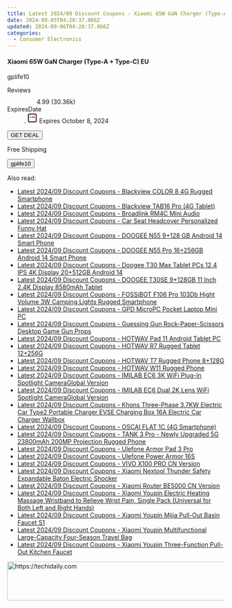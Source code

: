 ```yaml
---
title: Latest 2024/09 Discount Coupons - Xiaomi 65W GaN Charger (Type-A + Type-C) EU
date: 2024-09-05T04:28:37.066Z
updated: 2024-09-06T04:28:37.066Z
categories:
  - Consumer Electronics
---
```



<div class="max-w-4xl mx-auto grid grid-cols-1 lg:max-w-5xl lg:gap-x-20 lg:grid-cols-2">
  <div class="relative p-3 col-start-1 row-start-1 flex flex-col-reverse rounded-lg bg-gradient-to-t from-black/75 via-black/0 sm:bg-none sm:row-start-2 sm:p-0 lg:row-start-1">
    <h4 class="mt-1 text-lg font-semibold text-white sm:text-slate-900 md:text-2xl dark:sm:text-white">Xiaomi 65W GaN Charger (Type-A + Type-C) EU</h4>
    <p class="text-sm leading-4 font-medium text-white sm:text-slate-500 dark:sm:text-slate-400">gplife10</p>
  </div>
  
  <div class="col-start-1 col-end-3 row-start-1 grid gap-4 sm:mb-6 sm:grid-cols-4 lg:col-start-2 lg:row-span-6 lg:row-end-6 lg:mb-0 lg:gap-6">
    
  </div>
  <dl class="row-start-2 mt-4 flex items-center text-xs font-medium sm:row-start-3 sm:mt-1 md:mt-2.5 lg:row-start-2">
    <dt class="sr-only">Reviews</dt>
    <dd class="flex items-center text-indigo-600 dark:text-indigo-400">
      <svg width="24" height="24" fill="none" aria-hidden="true" class="mr-1 stroke-current dark:stroke-indigo-500">
        <path d="m12 5 2 5h5l-4 4 2.103 5L12 16l-5.103 3L9 14l-4-4h5l2-5Z" stroke-width="2" stroke-linecap="round" stroke-linejoin="round" />
      </svg>
      <span>4.99 <span class="font-normal text-slate-400">(30.36k)</span></span>
    </dd>
    <dt class="sr-only">ExpiresDate</dt>
    <dd class="flex items-center">
      <svg width="2" height="2" aria-hidden="true" fill="currentColor" class="mx-3 text-slate-300">
        <circle cx="1" cy="1" r="1" />
      </svg>
      <svg width="24" height="24" viewBox="0 0 24 24" fill="none" stroke="currentColor" stroke-width="2">
        <rect x="3" y="3" width="18" height="18" rx="2" fill="#fff" />
        <path d="M6 10L18 10" stroke="red" stroke-width="2" fill="none" />
        <path d="M10 6L10 18" stroke="#fff" stroke-width="2" fill="none" />
      </svg>
      Expires October 8, 2024    </dd>
  </dl>
  <div class="col-start-1 row-start-3 mt-4 self-center sm:col-start-2 sm:row-span-2 sm:row-start-2 sm:mt-0 lg:col-start-1 lg:row-start-3 lg:row-end-4 lg:mt-6">
    <button type="button" onClick="javascript:window.open(decodeURIComponent('https%3A%2F%2Fwww.shareasale.com%2Fu.cfm%3Fd%3D1118596%26m%3D97331%26u%3D4338022'), '_blank');void(0);" class="rounded-lg bg-red-600 px-3 py-2 text-sm font-medium leading-6 text-white">GET DEAL</button>
  </div>
  <p class="col-start-1 mt-4 text-sm leading-6 sm:col-span-2 lg:col-span-1 lg:row-start-4 lg:mt-6 dark:text-slate-400">
  Free Shipping 
    <div>
      <button type="button" onClick="javascript:window.open(decodeURIComponent('https%3A%2F%2Fwww.shareasale.com%2Fu.cfm%3Fd%3D1118596%26m%3D97331%26u%3D4338022'), '_blank');void(0);" class="bg-green-600 text-white text-sm leading-6 font-medium py-2 px-3 rounded-lg">gplife10</button>
    </div>
  </p>
</div>
<span class="atpl-alsoreadstyle">Also read:</span>
<div><ul>
<li><a href="https://coupons.techidaily.com/coupon-1117964-share-97331-sale/"><u>Latest 2024/09 Discount Coupons - Blackview COLOR 8 4G Rugged Smartphone</u></a></li>
<li><a href="https://coupons.techidaily.com/coupon-1117965-share-97331-sale/"><u>Latest 2024/09 Discount Coupons - Blackview TAB16 Pro (4G Tablet)</u></a></li>
<li><a href="https://coupons.techidaily.com/coupon-1117975-share-97331-sale/"><u>Latest 2024/09 Discount Coupons - Broadlink RM4C Mini Audio</u></a></li>
<li><a href="https://coupons.techidaily.com/coupon-1117972-share-97331-sale/"><u>Latest 2024/09 Discount Coupons - Car Seat Headcover Personalized Funny Hat</u></a></li>
<li><a href="https://coupons.techidaily.com/coupon-1117949-share-97331-sale/"><u>Latest 2024/09 Discount Coupons - DOOGEE N55 9+128 GB Android 14 Smart Phone</u></a></li>
<li><a href="https://coupons.techidaily.com/coupon-1117950-share-97331-sale/"><u>Latest 2024/09 Discount Coupons - DOOGEE N55 Pro 16+256GB Android 14 Smart Phone</u></a></li>
<li><a href="https://coupons.techidaily.com/coupon-1117948-share-97331-sale/"><u>Latest 2024/09 Discount Coupons - Doogee T30 Max Tablet PCs 12.4  IPS 4K Display 20+512GB Android 14</u></a></li>
<li><a href="https://coupons.techidaily.com/coupon-1117951-share-97331-sale/"><u>Latest 2024/09 Discount Coupons - DOOGEE T30SE 9+128GB 11 Inch 2.4K Display 8580mAh Tablet</u></a></li>
<li><a href="https://coupons.techidaily.com/coupon-1117952-share-97331-sale/"><u>Latest 2024/09 Discount Coupons - FOSSiBOT F106 Pro 103Db Hight Volume 3W Camping Lights Rugged Smartphone</u></a></li>
<li><a href="https://coupons.techidaily.com/coupon-1117947-share-97331-sale/"><u>Latest 2024/09 Discount Coupons - GPD MicroPC Pocket Laptop Mini PC</u></a></li>
<li><a href="https://coupons.techidaily.com/coupon-1117973-share-97331-sale/"><u>Latest 2024/09 Discount Coupons - Guessing Gun Rock-Paper-Scissors Desktop Game Gun Props</u></a></li>
<li><a href="https://coupons.techidaily.com/coupon-1117956-share-97331-sale/"><u>Latest 2024/09 Discount Coupons - HOTWAV Pad 11 Android Tablet PC</u></a></li>
<li><a href="https://coupons.techidaily.com/coupon-1117954-share-97331-sale/"><u>Latest 2024/09 Discount Coupons - HOTWAV R7 Rugged Tablet 12+256G</u></a></li>
<li><a href="https://coupons.techidaily.com/coupon-1117955-share-97331-sale/"><u>Latest 2024/09 Discount Coupons - HOTWAV T7 Rugged Phone 8+128G</u></a></li>
<li><a href="https://coupons.techidaily.com/coupon-1117957-share-97331-sale/"><u>Latest 2024/09 Discount Coupons - HOTWAV W11 Rugged Phone</u></a></li>
<li><a href="https://coupons.techidaily.com/coupon-1117961-share-97331-sale/"><u>Latest 2024/09 Discount Coupons - IMILAB EC6 3K WiFi Plug-In Spotlight CameraGlobal Version</u></a></li>
<li><a href="https://coupons.techidaily.com/coupon-1117960-share-97331-sale/"><u>Latest 2024/09 Discount Coupons - IMILAB EC6 Dual 2K Lens WiFi Spotlight CameraGlobal Version</u></a></li>
<li><a href="https://coupons.techidaily.com/coupon-1117963-share-97331-sale/"><u>Latest 2024/09 Discount Coupons - Khons Three-Phase 3.7KW Electric Car Type2 Portable Charger EVSE Charging Box 16A Electric Car Charger Wallbox</u></a></li>
<li><a href="https://coupons.techidaily.com/coupon-1117966-share-97331-sale/"><u>Latest 2024/09 Discount Coupons - OSCAI FLAT 1C (4G Smartphone)</u></a></li>
<li><a href="https://coupons.techidaily.com/coupon-1117953-share-97331-sale/"><u>Latest 2024/09 Discount Coupons - TANK 3 Pro - Newly Upgraded 5G 23800mAh 200MP Projection Rugged Phone</u></a></li>
<li><a href="https://coupons.techidaily.com/coupon-1117968-share-97331-sale/"><u>Latest 2024/09 Discount Coupons - Ulefone Armor Pad 3 Pro</u></a></li>
<li><a href="https://coupons.techidaily.com/coupon-1117967-share-97331-sale/"><u>Latest 2024/09 Discount Coupons - Ulefone Power Armor 16S</u></a></li>
<li><a href="https://coupons.techidaily.com/coupon-1117962-share-97331-sale/"><u>Latest 2024/09 Discount Coupons - VIVO X100 PRO CN Version</u></a></li>
<li><a href="https://coupons.techidaily.com/coupon-1117974-share-97331-sale/"><u>Latest 2024/09 Discount Coupons - Xiaomi Nextool Thunder Safety Expandable Baton Electric Shocker</u></a></li>
<li><a href="https://coupons.techidaily.com/coupon-1117969-share-97331-sale/"><u>Latest 2024/09 Discount Coupons - Xiaomi Router BE5000 CN Version</u></a></li>
<li><a href="https://coupons.techidaily.com/coupon-1117971-share-97331-sale/"><u>Latest 2024/09 Discount Coupons - Xiaomi Youpin Electric Heating Massage Wristband to Relieve Wrist Pain, Single Pack (Universal for Both Left and Right Hands)</u></a></li>
<li><a href="https://coupons.techidaily.com/coupon-1117958-share-97331-sale/"><u>Latest 2024/09 Discount Coupons - Xiaomi Youpin Mijia Pull-Out Basin Faucet S1</u></a></li>
<li><a href="https://coupons.techidaily.com/coupon-1117970-share-97331-sale/"><u>Latest 2024/09 Discount Coupons - Xiaomi Youpin Multifunctional Large-Capacity Four-Season Travel Bag</u></a></li>
<li><a href="https://coupons.techidaily.com/coupon-1117959-share-97331-sale/"><u>Latest 2024/09 Discount Coupons - Xiaomi Youpin Three-Function Pull-Out Kitchen Faucet</u></a></li>
</ul></div>

<ins class="adsbygoogle"
      style="display:block"
      data-ad-client="ca-pub-7571918770474297"
      data-ad-slot="8358498916"
      data-ad-format="auto"
      data-full-width-responsive="true"></ins>
<!-- affiliate ads begin -->
<a href="https://appsumo.8odi.net/c/5597632/2094419/7443" target="_top" id="2094419">
  <img src="//a.impactradius-go.com/display-ad/7443-2094419" border="0" alt="https://techidaily.com" width="728" height="90"/>
</a>
<img height="0" width="0" src="https://appsumo.8odi.net/i/5597632/2094419/7443" style="position:absolute;visibility:hidden;" border="0" />
<!-- affiliate ads end -->